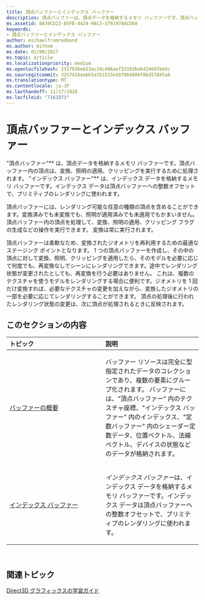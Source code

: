 ```yaml
---
title: 頂点バッファーとインデックス バッファー
description: 頂点バッファーは、頂点データを格納するメモリ バッファーです。頂点バッファー内の頂点は、変換、照明の適用、クリッピングを実行するために処理されます。
ms.assetid: 8A39CD23-85FB-4424-9AC3-37919704CD68
keywords:
- 頂点バッファーとインデックス バッファー
author: michaelfromredmond
ms.author: mithom
ms.date: 02/08/2017
ms.topic: article
ms.localizationpriority: medium
ms.openlocfilehash: 2327036eb53ac34c406aef53163be642468fbddc
ms.sourcegitcommit: 3257416aebb5a7b1515e107866806f8bd57845a8
ms.translationtype: MT
ms.contentlocale: ja-JP
ms.lasthandoff: 11/17/2018
ms.locfileid: "7161873"
---
```

# <a name="vertex-and-index-buffers"></a>頂点バッファーとインデックス バッファー


"頂点バッファー"** は、頂点データを格納するメモリ バッファーです。頂点バッファー内の頂点は、変換、照明の適用、クリッピングを実行するために処理されます。 "インデックス バッファー"** は、インデックス データを格納するメモリ バッファーです。インデックス データは頂点バッファーへの整数オフセットで、プリミティブのレンダリングに使われます。

頂点バッファーには、レンダリング可能な任意の種類の頂点を含めることができます。変換済みでも未変換でも、照明が適用済みでも未適用でもかまいません。 頂点バッファー内の頂点を処理して、変換、照明の適用、クリッピング フラグの生成などの操作を実行できます。 変換は常に実行されます。

頂点バッファーは柔軟なため、変換されたジオメトリを再利用するための最適なステージング ポイントとなります。 1 つの頂点バッファーを作成し、その中の頂点に対して変換、照明、クリッピングを適用したら、そのモデルを必要に応じて何度でも、再変換なしでシーンにレンダリングできます。途中でレンダリング状態が変更されたとしても、再変換を行う必要はありません。 これは、複数のテクスチャを使うモデルをレンダリングする場合に便利です。ジオメトリを 1 回だけ変換すれば、必要なテクスチャの変更を加えながら、変換したジオメトリの一部を必要に応じてレンダリングすることができます。 頂点の処理後に行われたレンダリング状態の変更は、次に頂点が処理されるときに反映されます。

## <a name="span-idin-this-sectionspanin-this-section"></a><span id="in-this-section"></span>このセクションの内容


<table>
<colgroup>
<col width="50%" />
<col width="50%" />
</colgroup>
<thead>
<tr class="header">
<th align="left">トピック</th>
<th align="left">説明</th>
</tr>
</thead>
<tbody>
<tr class="odd">
<td align="left"><p><a href="introduction-to-buffers.md">バッファーの概要</a></p></td>
<td align="left"><p>バッファー リソースは完全に型指定されたデータのコレクションであり、複数の要素にグループ化されます。 バッファーには、"頂点バッファー"<em></em> 内のテクスチャ座標、"インデックス バッファー"<em></em> 内のインデックス、"定数バッファー"<em></em> 内のシェーダー定数データ、位置ベクトル、法線ベクトル、デバイスの状態などのデータが格納されます。</p></td>
</tr>
<tr class="even">
<td align="left"><p><a href="index-buffers.md">インデックス バッファー</a></p></td>
<td align="left"><p><em>インデックス バッファー</em>は、インデックス データを格納するメモリ バッファーです。インデックス データは頂点バッファーへの整数オフセットで、プリミティブのレンダリングに使われます。</p></td>
</tr>
</tbody>
</table>

 

## <a name="span-idrelated-topicsspanrelated-topics"></a><span id="related-topics"></span>関連トピック


[Direct3D グラフィックスの学習ガイド](index.md)

 

 




